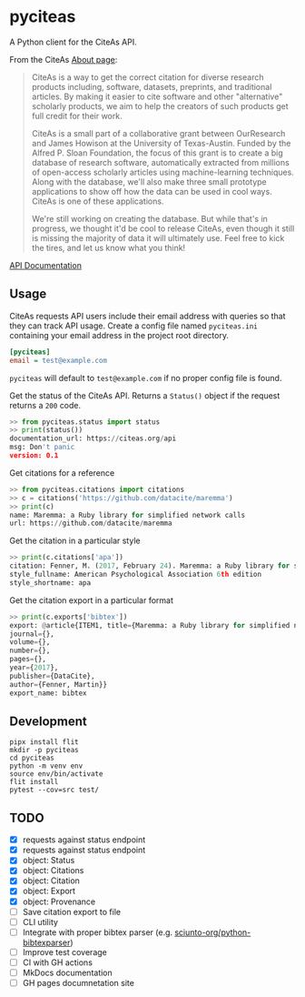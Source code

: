 # pyciteas

A Python client for the CiteAs API.

From the CiteAs [About page](https://citeas.org/about):

> CiteAs is a way to get the correct citation for diverse research products
> including, software, datasets, preprints, and traditional articles. By making
> it easier to cite software and other "alternative" scholarly products, we aim
> to help the creators of such products get full credit for their work.
>
> CiteAs is a small part of a collaborative grant between OurResearch and James
> Howison at the University of Texas-Austin. Funded by the Alfred P. Sloan
> Foundation, the focus of this grant is to create a big database of research
> software, automatically extracted from millions of open-access scholarly
> articles using machine-learning techniques. Along with the database, we'll
> also make three small prototype applications to show off how the data can be
> used in cool ways. CiteAs is one of these applications.
>
> We're still working on creating the database. But while that's in progress, we
> thought it'd be cool to release CiteAs, even though it still is missing the
> majority of data it will ultimately use. Feel free to kick the tires, and let
> us know what you think!

[API Documentation](https://citeas.org/api)

## Usage

CiteAs requests API users include their email address with queries so that they
can track API usage.  Create a config file named `pyciteas.ini` containing your
email address in the project root directory. 

```ini
[pyciteas]
email = test@example.com
```

`pyciteas` will default to `test@example.com` if no proper config file is found.

Get the status of the CiteAs API.  Returns a `Status()` object if the request
returns a `200` code.

```python
>> from pyciteas.status import status
>> print(status())
documentation_url: https://citeas.org/api
msg: Don't panic
version: 0.1
```

Get citations for a reference

```python
>> from pyciteas.citations import citations
>> c = citations('https://github.com/datacite/maremma')
>> print(c)
name: Maremma: a Ruby library for simplified network calls
url: https://github.com/datacite/maremma
```

Get the citation in a particular style

```python
>> print(c.citations['apa'])
citation: Fenner, M. (2017, February 24). Maremma: a Ruby library for simplified network calls. DataCite. http://doi.org/10.5438/QEG0-3GM3
style_fullname: American Psychological Association 6th edition
style_shortname: apa
```

Get the citation export in a particular format

```python
>> print(c.exports['bibtex'])
export: @article{ITEM1, title={Maremma: a Ruby library for simplified network calls},
journal={},
volume={},
number={},
pages={},
year={2017},
publisher={DataCite},
author={Fenner, Martin}}
export_name: bibtex
```

## Development

```
pipx install flit
mkdir -p pyciteas
cd pyciteas
python -m venv env
source env/bin/activate
flit install
pytest --cov=src test/
```

## TODO
 
- [x] requests against status endpoint
- [x] requests against status endpoint
- [x] object: Status
- [x] object: Citations
- [x] object: Citation
- [x] object: Export
- [x] object: Provenance
- [ ] Save citation export to file
- [ ] CLI utility
- [ ] Integrate with proper bibtex parser (e.g. [sciunto-org/python-bibtexparser](https://github.com/sciunto-org/python-bibtexparser))
- [ ] Improve test coverage
- [ ] CI with GH actions
- [ ] MkDocs documentation
- [ ] GH pages documnetation site
